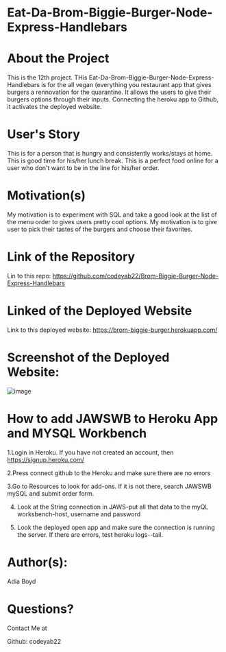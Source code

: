 # Eat-Da-Brom-Biggie-Burger-Node-Express-Handlebars

# About the Project 
This is the 12th project. THis Eat-Da-Brom-Biggie-Burger-Node-Express-Handlebars is for the all vegan (everything you restaurant app that gives burgers a rennovation for the quarantine. It allows the users to give their burgers options through their inputs. Connecting the heroku app to Github, it activates the deployed website.

# User's Story
This is for a person that is hungry and consistently works/stays at home. This is good time for his/her lunch break. This is a perfect food online 
for a user who don't want to be in the line for his/her order. 

# Motivation(s)
My motivation is to experiment with SQL and take a good look at the list of the menu order to gives users pretty cool options.
My motivation is to give user to pick their tastes of the burgers and  choose their favorites.


# Link of the Repository
Lin to this repo: https://github.com/codeyab22/Brom-Biggie-Burger-Node-Express-Handlebars
# Linked of the Deployed Website
Link to this deployed website: https://brom-biggie-burger.herokuapp.com/

# Screenshot of the Deployed Website:

![image](https://drive.google.com/uc?export=view&id=1BOFJRPkBPpnQslE_prQB5RXJ0bMrCu7n)

# How to add JAWSWB to Heroku App and MYSQL Workbench

1.Login in Heroku. If you have not created an account, then https://signup.heroku.com/

2.Press connect github to the Heroku and make sure there are no errors

3.Go to Resources to look for add-ons. If it is not there, search JAWSWB mySQL and submit order form. 

4. Look at the String connection in JAWS-put all that data to the myQL worksbench-host, username and password

5. Look the deployed open app and make sure the connection is running the server. If there are errors, test heroku logs--tail.


# Author(s):

Adia Boyd

# Questions?

Contact Me at

Github: codeyab22
